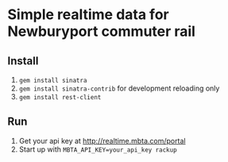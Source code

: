 # Simple realtime data for Newburyport commuter rail


## Install

1. `gem install sinatra`
1. `gem install sinatra-contrib` for development reloading only
1. `gem install rest-client`

## Run

1. Get your api key at http://realtime.mbta.com/portal
1. Start up with `MBTA_API_KEY=your_api_key rackup`

